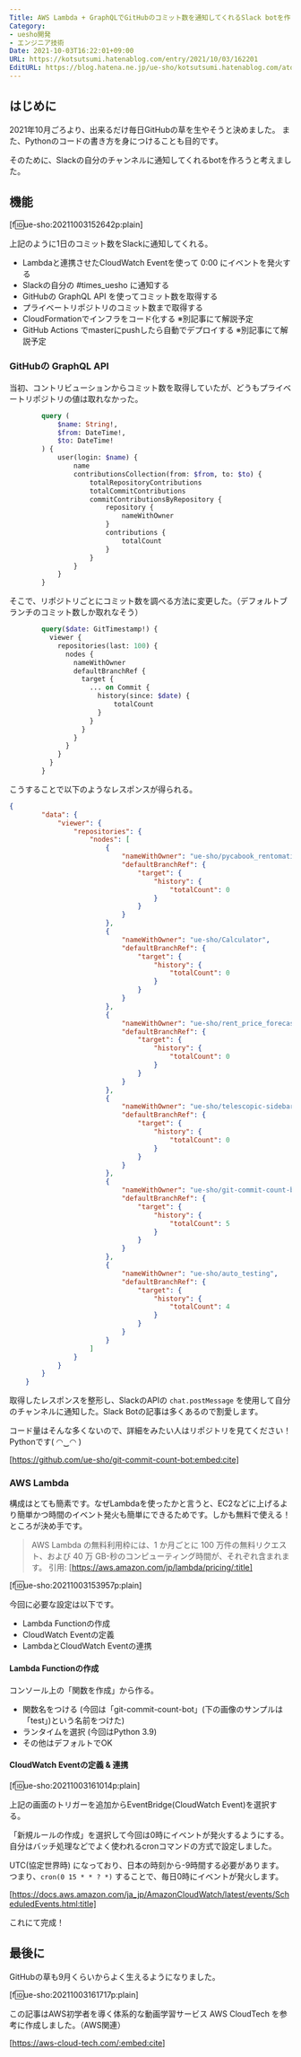 ```yaml
---
Title: AWS Lambda + GraphQLでGitHubのコミット数を通知してくれるSlack botを作った
Category:
- uesho開発
- エンジニア技術
Date: 2021-10-03T16:22:01+09:00
URL: https://kotsutsumi.hatenablog.com/entry/2021/10/03/162201
EditURL: https://blog.hatena.ne.jp/ue-sho/kotsutsumi.hatenablog.com/atom/entry/13574176438018112260
---
```


## はじめに

2021年10月ごろより、出来るだけ毎日GitHubの草を生やそうと決めました。
また、Pythonのコードの書き方を身につけることも目的です。

そのために、Slackの自分のチャンネルに通知してくれるbotを作ろうと考えました。

## 機能

[f:id:ue-sho:20211003152642p:plain]


上記のように1日のコミット数をSlackに通知してくれる。

* Lambdaと連携させたCloudWatch Eventを使って 0:00 にイベントを発火する
* Slackの自分の #times_uesho に通知する
* GitHubの GraphQL API を使ってコミット数を取得する
* プライベートリポジトリのコミット数まで取得する
* CloudFormationでインフラをコード化する ※別記事にて解説予定
* GitHub Actions でmasterにpushしたら自動でデプロイする ※別記事にて解説予定


### GitHubの GraphQL API

当初、コントリビューションからコミット数を取得していたが、どうもプライベートリポジトリの値は取れなかった。

```graphql
        query (
            $name: String!,
            $from: DateTime!,
            $to: DateTime!
        ) {
            user(login: $name) {
                name
                contributionsCollection(from: $from, to: $to) {
                    totalRepositoryContributions
                    totalCommitContributions
                    commitContributionsByRepository {
                        repository {
                            nameWithOwner
                        }
                        contributions {
                            totalCount
                        }
                    }
                }
            }
        }
```

そこで、リポジトリごとにコミット数を調べる方法に変更した。（デフォルトブランチのコミット数しか取れなそう）

```graphql
        query($date: GitTimestamp!) {
          viewer {
            repositories(last: 100) {
              nodes {
                nameWithOwner
                defaultBranchRef {
                  target {
                    ... on Commit {
                      history(since: $date) {
                          totalCount
                      }
                    }
                  }
                }
              }
            }
          }
        }
```

こうすることで以下のようなレスポンスが得られる。

```json
{
        "data": {
            "viewer": {
                "repositories": {
                    "nodes": [
                        {
                            "nameWithOwner": "ue-sho/pycabook_rentomatic",
                            "defaultBranchRef": {
                                "target": {
                                    "history": {
                                        "totalCount": 0
                                    }
                                }
                            }
                        },
                        {
                            "nameWithOwner": "ue-sho/Calculator",
                            "defaultBranchRef": {
                                "target": {
                                    "history": {
                                        "totalCount": 0
                                    }
                                }
                            }
                        },
                        {
                            "nameWithOwner": "ue-sho/rent_price_forecast",
                            "defaultBranchRef": {
                                "target": {
                                    "history": {
                                        "totalCount": 0
                                    }
                                }
                            }
                        },
                        {
                            "nameWithOwner": "ue-sho/telescopic-sidebar",
                            "defaultBranchRef": {
                                "target": {
                                    "history": {
                                        "totalCount": 0
                                    }
                                }
                            }
                        },
                        {
                            "nameWithOwner": "ue-sho/git-commit-count-bot",
                            "defaultBranchRef": {
                                "target": {
                                    "history": {
                                        "totalCount": 5
                                    }
                                }
                            }
                        },
                        {
                            "nameWithOwner": "ue-sho/auto_testing",
                            "defaultBranchRef": {
                                "target": {
                                    "history": {
                                        "totalCount": 4
                                    }
                                }
                            }
                        }
                    ]
                }
            }
        }
    }
```

取得したレスポンスを整形し、SlackのAPIの `chat.postMessage` を使用して自分のチャンネルに通知した。Slack Botの記事は多くあるので割愛します。

コード量はそんな多くないので、詳細をみたい人はリポジトリを見てください！Pythonです( ◠‿◠ )

[https://github.com/ue-sho/git-commit-count-bot:embed:cite]


### AWS Lambda

構成はとても簡素です。なぜLambdaを使ったかと言うと、EC2などに上げるより簡単かつ時間のイベント発火も簡単にできるためです。しかも無料で使える！ところが決め手です。

> AWS Lambda の無料利用枠には、1 か月ごとに 100 万件の無料リクエスト、および 40 万 GB-秒のコンピューティング時間が、それぞれ含まれます。
> 引用: [https://aws.amazon.com/jp/lambda/pricing/:title]


[f:id:ue-sho:20211003153957p:plain]


今回に必要な設定は以下です。

* Lambda Functionの作成
* CloudWatch Eventの定義
* LambdaとCloudWatch Eventの連携

#### Lambda Functionの作成  

コンソール上の「関数を作成」から作る。

* 関数名をつける (今回は「git-commit-count-bot」(下の画像のサンプルは「test」)という名前をつけた)
* ランタイムを選択 (今回はPython 3.9)
* その他はデフォルトでOK

#### CloudWatch Eventの定義 & 連携

[f:id:ue-sho:20211003161014p:plain]

上記の画面のトリガーを追加からEventBridge(CloudWatch Event)を選択する。

「新規ルールの作成」を選択して今回は0時にイベントが発火するようにする。
自分はバッチ処理などでよく使われるcronコマンドの方式で設定しました。

UTC(協定世界時) になっており、日本の時刻から-9時間する必要があります。
つまり、`cron(0 15 * * ? *)` することで、毎日0時にイベントが発火します。

[https://docs.aws.amazon.com/ja_jp/AmazonCloudWatch/latest/events/ScheduledEvents.html:title]


これにて完成！

## 最後に

GitHubの草も9月くらいからよく生えるようになりました。

[f:id:ue-sho:20211003161717p:plain]


この記事はAWS初学者を導く体系的な動画学習サービス AWS CloudTech を参考に作成しました。（AWS関連）

[https://aws-cloud-tech.com/:embed:cite]


